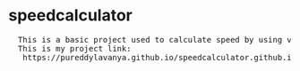 # speedcalculator
<pre>
  This is a basic project used to calculate speed by using values of time and distance received using html form.
  This is my project link:
   https://pureddylavanya.github.io/speedcalculator.github.io/
</pre>
